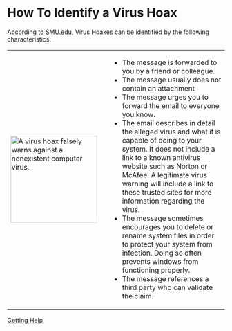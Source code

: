 # How To Identify a Virus Hoax

According to [SMU.edu](https://www.smu.edu/oit/infosec/resources/virus), Virus Hoaxes can be identified by the following characteristics:

<table>
<tr>
<td width=200><img style='padding-right: 15px;' src="https://www.easytechjunkie.com/ezoimgfmt/images.easytechjunkie.com/slideshow-mobile-small/virus-alert-on-a-computer-screen.jpg?ezimgfmt=ng:webp/ngcb1" alt="A virus hoax falsely warns against a nonexistent computer virus." alligh="right"  width="200" /></td>
<td>
<ul>
<li>The message is forwarded to you by a friend or colleague.</li>
<li>The message usually does not contain an attachment</li>
<li>The message urges you to forward the email to everyone you know.</li>
<li>The email describes in detail the alleged virus and what it is capable of doing to your system. It does not include a link to a known antivirus website such as Norton or McAfee. A legitimate virus warning will include a link to these trusted sites for more information regarding the virus.</li>
<li>The message sometimes encourages you to delete or rename system files in order to protect your system from infection. Doing so often prevents windows from functioning properly.</li>
<li>The message references a third party who can validate the claim.</li>
</ul></td>
</tr>
</table>

[Getting Help](/get-help-hoax.md)
